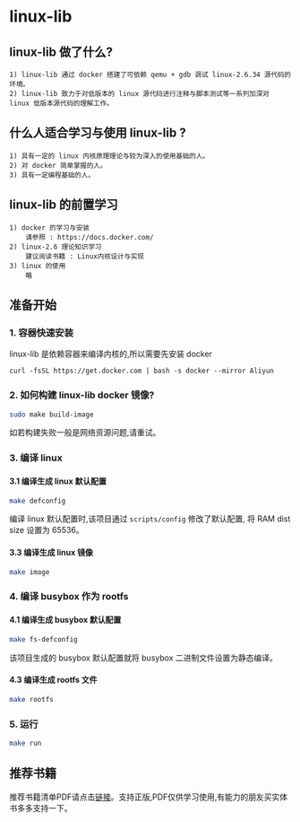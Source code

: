 # linux-lib
## linux-lib 做了什么?
    1) linux-lib 通过 docker 搭建了可依赖 qemu + gdb 调试 linux-2.6.34 源代码的环境。
    2) linux-lib 致力于对低版本的 linux 源代码进行注释与脚本测试等一系列加深对 linux 低版本源代码的理解工作。
## 什么人适合学习与使用 linux-lib ?
    1) 具有一定的 linux 内核原理理论与较为深入的使用基础的人。
    2) 对 docker 简单掌握的人。
    3) 具有一定编程基础的人。
## linux-lib 的前置学习
    1) docker 的学习与安装
        请参照 : https://docs.docker.com/
    2) linux-2.6 理论知识学习
        建议阅读书籍 : Linux内核设计与实现
    3) linux 的使用
        略

## 准备开始
### 1. 容器快速安装
linux-lib 是依赖容器来编译内核的,所以需要先安装 docker
```
curl -fsSL https://get.docker.com | bash -s docker --mirror Aliyun
```
### 2. 如何构建 linux-lib docker 镜像?
```bash
sudo make build-image
```
如若构建失败一般是网络资源问题,请重试。
### 3. 编译 linux
#### 3.1 编译生成 linux 默认配置
```bash
make defconfig
```
编译 linux 默认配置时,该项目通过 `scripts/config` 修改了默认配置, 将 RAM dist size 设置为 65536。
#### 3.3 编译生成 linux 镜像
```bash
make image
```
### 4. 编译 busybox 作为 rootfs
#### 4.1 编译生成 busybox 默认配置
```bash
make fs-defconfig
```
该项目生成的 busybox 默认配置就将 busybox 二进制文件设置为静态编译。
#### 4.3 编译生成 rootfs 文件
```bash
make rootfs
```
### 5. 运行
```bash
make run
```
## 推荐书籍
推荐书籍清单PDF请点击[链接](https://gitee.com/Vizdl/os-books.git)。支持正版,PDF仅供学习使用,有能力的朋友买实体书多多支持一下。